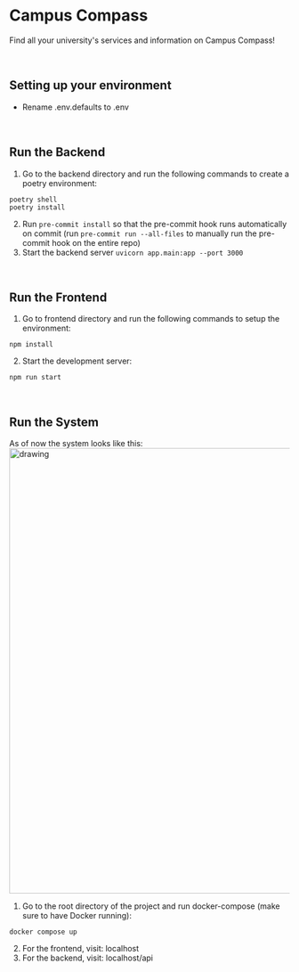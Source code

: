 # Campus Compass

Find all your university's services and information on Campus Compass!

<br/>

## Setting up your environment
- Rename .env.defaults to .env

<br/>

## Run the Backend
1. Go to the backend directory and run the following commands to create a poetry environment:
```
poetry shell
poetry install
```
2. Run ```pre-commit install``` so that the pre-commit hook runs automatically on commit (run ```pre-commit run --all-files``` to manually run the pre-commit hook on the entire repo)
3. Start the backend server
```uvicorn app.main:app --port 3000```

<br/>

## Run the Frontend
1. Go to frontend directory and run the following commands to setup the environment:
```
npm install
```
2. Start the development server:
```
npm run start
```

<br/>

## Run the System
As of now the system looks like this:
<br/>
<img src="https://github.com/Campus-Compass/campus-compass/assets/124282311/cabf5995-5b11-4135-8f32-c32340b89857" alt="drawing" width="800"/>
<br/>

1. Go to the root directory of the project and run docker-compose (make sure to have Docker running):
```
docker compose up
```
2. For the frontend, visit: localhost
3. For the backend, visit: localhost/api
